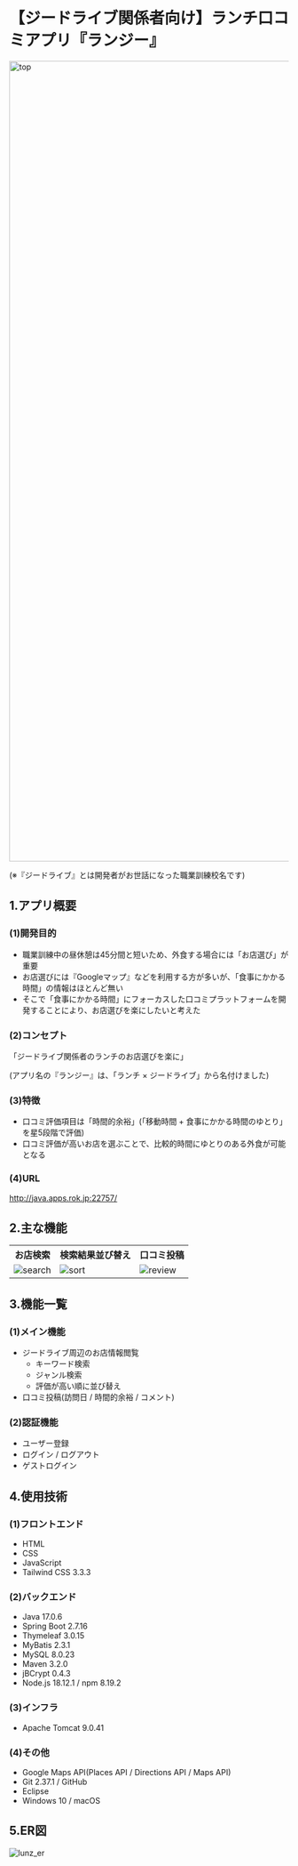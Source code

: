 # 【ジードライブ関係者向け】ランチ口コミアプリ『ランジー』

<img width="1440" alt="top" src="https://github.com/yamamoto117/lunz/assets/99392507/bda4e139-d674-4413-aa2c-9f570b196033">

(※『ジードライブ』とは開発者がお世話になった職業訓練校名です)

## 1.アプリ概要

### (1)開発目的
* 職業訓練中の昼休憩は45分間と短いため、外食する場合には「お店選び」が重要
* お店選びには『Googleマップ』などを利用する方が多いが、「食事にかかる時間」の情報はほとんど無い
* そこで「食事にかかる時間」にフォーカスした口コミプラットフォームを開発することにより、お店選びを楽にしたいと考えた

### (2)コンセプト
「ジードライブ関係者のランチのお店選びを楽に」

(アプリ名の『ランジー』は、「ランチ × ジードライブ」から名付けました)

### (3)特徴
* 口コミ評価項目は「時間的余裕」(「移動時間 + 食事にかかる時間のゆとり」を星5段階で評価)
* 口コミ評価が高いお店を選ぶことで、比較的時間にゆとりのある外食が可能となる

### (4)URL
http://java.apps.rok.jp:22757/

## 2.主な機能

<table>
	<tr>
		<th style="text-align: center">お店検索</th>
		<th style="text-align: center">検索結果並び替え</th>
		<th style="text-align: center">口コミ投稿</th>
	</tr>
	<tr>
		<td><img alt="search" src="https://github.com/yamamoto117/lunz/assets/99392507/e45d2660-e80c-4d91-b3ed-79e64dbde460"></td>
		<td><img alt="sort" src="https://github.com/yamamoto117/lunz/assets/99392507/e64893bf-587c-4d2f-b74f-62874c5c9c08"></td>
		<td><img alt="review" src="https://github.com/yamamoto117/lunz/assets/99392507/3d511135-2f7d-4107-8c7b-f0e7322ced63"></td>
    </tr>
</table>

## 3.機能一覧
### (1)メイン機能
* ジードライブ周辺のお店情報閲覧
	* キーワード検索
	* ジャンル検索
	* 評価が高い順に並び替え
* 口コミ投稿(訪問日 / 時間的余裕 / コメント)

### (2)認証機能
* ユーザー登録
* ログイン / ログアウト
* ゲストログイン

## 4.使用技術
### (1)フロントエンド
* HTML
* CSS
* JavaScript
* Tailwind CSS 3.3.3

### (2)バックエンド
* Java 17.0.6
* Spring Boot 2.7.16
* Thymeleaf 3.0.15
* MyBatis 2.3.1
* MySQL 8.0.23
* Maven 3.2.0
* jBCrypt 0.4.3
* Node.js 18.12.1 / npm 8.19.2

### (3)インフラ
* Apache Tomcat 9.0.41

### (4)その他
* Google Maps API(Places API / Directions API / Maps API)
* Git 2.37.1 / GitHub
* Eclipse
* Windows 10 / macOS

## 5.ER図
![lunz_er](https://github.com/yamamoto117/lunz/assets/99392507/4da677c5-a803-472d-9891-ff834a6a2554)